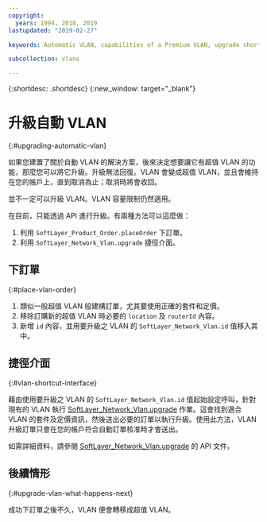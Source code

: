 ```yaml
---
copyright:
  years: 1994, 2018, 2019
lastupdated: "2019-02-27"

keywords: Automatic VLAN, capabilities of a Premium VLAN, upgrade shortcut interface

subcollection: vlans

---
```


{:shortdesc: .shortdesc}
{:new_window: target="_blank"}

# 升級自動 VLAN
{:#upgrading-automatic-vlan}

如果您建置了關於自動 VLAN 的解決方案，後來決定想要讓它有超值 VLAN 的功能，那麼您可以將它升級。升級無法回復。VLAN 會變成超值 VLAN，並且會維持在您的帳戶上，直到取消為止；取消時將會收回。

並不一定可以升級 VLAN。VLAN 容量限制仍然適用。

在目前，只能透過 API 進行升級。有兩種方法可以這麼做：

  1. 利用 `SoftLayer_Product_Order.placeOrder` 下訂單。
  2. 利用 `SoftLayer_Network_Vlan.upgrade` 捷徑介面。

## 下訂單
{:#place-vlan-order}

  1. 類似一般超值 VLAN 般建構訂單，尤其要使用正確的套件和定價。
  1. 移除訂購新的超值 VLAN 時必要的 `location` 及 `routerId` 內容。
  1. 新增 `id` 內容，並用要升級之 VLAN 的 `SoftLayer_Network_Vlan.id` 值移入其中。

## 捷徑介面
{:#vlan-shortcut-interface}

藉由使用要升級之 VLAN 的 `SoftLayer_Network_Vlan.id` 值起始設定呼叫，針對現有的 VLAN 執行 [SoftLayer_Network_Vlan.upgrade](https://softlayer.github.io/reference/services/SoftLayer_Network_Vlan/upgrade/) 作業。這會找到適合 VLAN 的套件及定價資訊，然後送出必要的訂單以執行升級。使用此方法，VLAN 升級訂單只會在您的帳戶符合自動訂單核准時才會送出。

如需詳細資料，請參閱 [SoftLayer_Network_Vlan.upgrade](https://softlayer.github.io/reference/services/SoftLayer_Network_Vlan/upgrade/) 的 API 文件。

## 後續情形
{:#upgrade-vlan-what-happens-next}

成功下訂單之後不久，VLAN 便會轉移成超值 VLAN。
